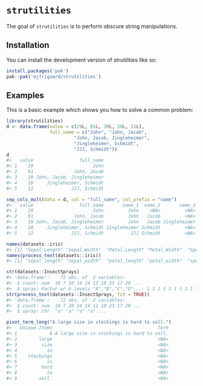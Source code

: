 
<!-- README.md is generated from README.Rmd. Please edit that file -->

# `strutilities`

<!-- badges: start -->
<!-- badges: end -->

The goal of `strutilities` is to perform obscure string manipulations.

## Installation

You can install the development version of strutilities like so:

``` r
install.packages('pak')
pak::pak('mjfrigaard/strutilities')
```

## Examples

This is a basic example which shows you how to solve a common problem:

``` r
library(strutilities)
d <- data.frame(value = c(29L, 91L, 39L, 28L, 12L),
                full_name = c("John", "John, Jacob",
                         "John, Jacob, Jingleheimer",
                         "Jingleheimer, Schmidt",
                         "JJJ, Schmidt"))
d
#>   value                 full_name
#> 1    29                      John
#> 2    91               John, Jacob
#> 3    39 John, Jacob, Jingleheimer
#> 4    28     Jingleheimer, Schmidt
#> 5    12              JJJ, Schmidt
```

``` r
sep_cols_mult(data = d, col = "full_name", col_prefix = "name")
#>   value                 full_name       name_1  name_2       name_3
#> 1    29                      John         John    <NA>         <NA>
#> 2    91               John, Jacob         John   Jacob         <NA>
#> 3    39 John, Jacob, Jingleheimer         John   Jacob Jingleheimer
#> 4    28     Jingleheimer, Schmidt Jingleheimer Schmidt         <NA>
#> 5    12              JJJ, Schmidt          JJJ Schmidt         <NA>
```

``` r
names(datasets::iris)
#> [1] "Sepal.Length" "Sepal.Width"  "Petal.Length" "Petal.Width"  "Species"
names(process_text(datasets::iris))
#> [1] "sepal_length" "sepal_width"  "petal_length" "petal_width"  "species"
```

``` r
str(datasets::InsectSprays)
#> 'data.frame':    72 obs. of  2 variables:
#>  $ count: num  10 7 20 14 14 12 10 23 17 20 ...
#>  $ spray: Factor w/ 6 levels "A","B","C","D",..: 1 1 1 1 1 1 1 1 1 1 ...
str(process_text(datasets::InsectSprays, fct = TRUE))
#> 'data.frame':    72 obs. of  2 variables:
#>  $ count: num  10 7 20 14 14 12 10 23 17 20 ...
#>  $ spray: chr  "a" "a" "a" "a" ...
```

``` r
pivot_term_long("A large size in stockings is hard to sell.")
#>   Unique.Items                                       Term
#> 1            A A large size in stockings is hard to sell.
#> 2        large                                       <NA>
#> 3         size                                       <NA>
#> 4           in                                       <NA>
#> 5    stockings                                       <NA>
#> 6           is                                       <NA>
#> 7         hard                                       <NA>
#> 8           to                                       <NA>
#> 9        sell.                                       <NA>
```
